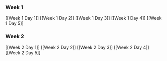 ### Week 1
[[Week 1 Day 1]]
[[Week 1 Day 2]]
[[Week 1 Day 3]]
[[Week 1 Day 4]]
[[Week 1 Day 5]]

### Week 2
[[Week 2 Day 1]]
[[Week 2 Day 2]]
[[Week 2 Day 3]]
[[Week 2 Day 4]]
[[Week 2 Day 5]]
